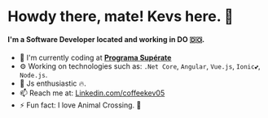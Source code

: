 # Howdy there, mate! Kevs here. 👋

#### I'm a Software Developer located and working in DO 🇩🇴.

- 🏢 I'm currently coding at **[Programa Supérate](https://www.superate.gob.do/)**
- ⚙️ Working on technologies such as: `.Net Core`, `Angular`, `Vue.js`, `Ionic💕`, `Node.js`.
- 🌱 Js enthusiastic 🔥.
- 📫 Reach me at: [Linkedin.com/coffeekev05](https://www.linkedin.com/in/kevinhernandez05/)
- ⚡️ Fun fact: I love Animal Crossing. 🦝


